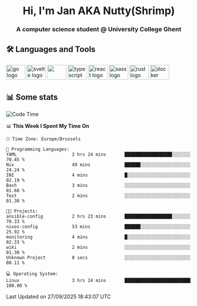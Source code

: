 <h1 align="center">Hi, I'm Jan AKA Nutty(Shrimp)</h1>
<h3 align="center">A computer science student @ University College Ghent</h3>

<h2 align="left">🛠️ Languages and Tools</h2>

###

<div align="left">
  <img src="https://cdn.jsdelivr.net/gh/devicons/devicon/icons/go/go-original.svg" height="40" width="52" alt="go logo"  />
  <img src="https://cdn.jsdelivr.net/gh/devicons/devicon@latest/icons/svelte/svelte-original.svg"  height="40" width="52" alt="svelte logo" />
  <img src="https://cdn.jsdelivr.net/gh/devicons/devicon@latest/icons/tailwindcss/tailwindcss-original.svg" height="40" width="52" />
  <img src="https://cdn.jsdelivr.net/gh/devicons/devicon/icons/typescript/typescript-original.svg" height="40" width="52" alt="typescript logo"  />
  <img src="https://cdn.jsdelivr.net/gh/devicons/devicon/icons/react/react-original.svg" height="40" width="52" alt="react logo"  />
  <img src="https://cdn.jsdelivr.net/gh/devicons/devicon/icons/sass/sass-original.svg" height="40" width="52" alt="sass logo"  />
  <img src="https://cdn.jsdelivr.net/gh/devicons/devicon@latest/icons/rust/rust-original.svg" height="40" width="52" alt="rust logo" />
  <img src="https://cdn.jsdelivr.net/gh/devicons/devicon/icons/docker/docker-original.svg" height="40" width="52" alt="docker logo"  />
</div>

<h2>📊 Some stats</h2>

<!--START_SECTION:waka-->
![Code Time](http://img.shields.io/badge/Code%20Time-6%2C313%20hrs%2025%20mins-blue)

📊 **This Week I Spent My Time On** 

```text
🕑︎ Time Zone: Europe/Brussels

💬 Programming Languages: 
YAML                     2 hrs 24 mins       ██████████████████░░░░░░░   70.45 % 
Nix                      49 mins             ██████░░░░░░░░░░░░░░░░░░░   24.24 % 
INI                      4 mins              █░░░░░░░░░░░░░░░░░░░░░░░░   02.19 % 
Bash                     3 mins              ░░░░░░░░░░░░░░░░░░░░░░░░░   01.68 % 
Text                     2 mins              ░░░░░░░░░░░░░░░░░░░░░░░░░   01.30 % 

🐱‍💻 Projects: 
ansible-config           2 hrs 23 mins       ██████████████████░░░░░░░   70.33 % 
nixos-config             53 mins             ██████░░░░░░░░░░░░░░░░░░░   25.92 % 
monitoring               4 mins              █░░░░░░░░░░░░░░░░░░░░░░░░   02.33 % 
wiki                     2 mins              ░░░░░░░░░░░░░░░░░░░░░░░░░   01.30 % 
Unknown Project          0 secs              ░░░░░░░░░░░░░░░░░░░░░░░░░   00.11 % 

💻 Operating System: 
Linux                    3 hrs 24 mins       █████████████████████████   100.00 % 
```


 Last Updated on 27/09/2025 18:43:07 UTC
<!--END_SECTION:waka-->
